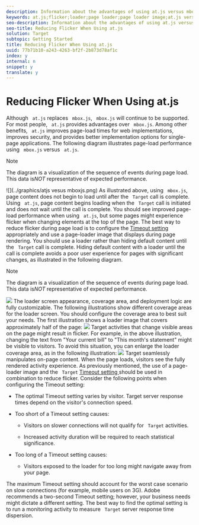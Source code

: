 ```yaml
---
description: Information about the advantages of using at.js versus mbox.js and information to help you reduce page flicker by using a combination of page-loader images and the Target Timeout setting.
keywords: at.js;flicker;loader;page loader;page loader image;at.js versus mbox.js;at.js advantages
seo-description: Information about the advantages of using at.js versus mbox.js and information to help you reduce page flicker by using a combination of page-loader images and the Target Timeout setting.
seo-title: Reducing Flicker When Using at.js
solution: Target
subtopic: Getting Started
title: Reducing Flicker When Using at.js
uuid: 77b71b10-a243-4263-bf2f-2b873d78af1c
index: y
internal: n
snippet: y
translate: y
---
```


# Reducing Flicker When Using at.js

Although ` at.js` replaces ` mbox.js`, ` mbox.js` will continue to be supported. For most people, ` at.js` provides advantages over ` mbox.js`. 
Among other benefits, ` at.js` improves page-load times for web implementations, improves security, and provides better implementation options for single-page applications. 
The following diagram illustrates page-load performance using ` mbox.js` versus ` at.js`. 

>[!NOTE]
>
>The diagram is a visualization of the sequence of events during page load. This data is*NOT* representative of expected performance. 


![](../graphics/atjs vesus mboxjs.png) 
As illustrated above, using ` mbox.js`, page content does not begin to load until after the ` Target` call is complete. Using ` at.js`, page content begins loading when the ` Target` call is initiated and does not wait until the call is complete. 
You should see improved page-load performance when using ` at.js`, but some pages might experience flicker when changing elements at the top of the page. 
The best way to reduce flicker during page load is to configure the [ Timeout setting ](c_target-atjs-advanced-settings.md#concept_2FA0456607D04F82B0539C5BF5309812) appropriately and use a page-loader image that displays during page rendering. 
You should use a loader rather than hiding default content until the ` Target` call is complete. Hiding default content with a loader until the call is complete avoids a poor user experience for pages with significant changes, as illustrated in the following diagram. 

>[!NOTE]
>
>The diagram is a visualization of the sequence of events during page load. This data is*NOT* representative of expected performance. 


![](../graphics/loader1.png) 
The loader screen appearance, coverage area, and deployment logic are fully customizable. The following illustrations show different coverage areas for the loader screen. You should configure the coverage area to best suit your needs.
The first illustration shows a loader image that covers approximately half of the page:
![](../graphics/loader2.png) 
Target activities that change visible areas on the page might result in flicker. For example, in the above illustration, changing the text from "Your current bill" to "This month's statement" might be visible to visitors. To avoid this situation, you can enlarge the loader coverage area, as in the following illustration:
![](../graphics/loader3.png) 
Target seamlessly manipulates on-page content. When the page loads, visitors see the fully rendered activity experience.
As previously mentioned, the use of a page-loader image and the ` Target` [ Timeout setting ](c_target-atjs-advanced-settings.md#concept_2FA0456607D04F82B0539C5BF5309812) should be used in combination to reduce flicker. Consider the following points when configuring the Timeout setting: 

* The optimal Timeout setting varies by visitor. Target server response times depend on the visitor's connection speed.

* Too short of a Timeout setting causes:

    * Visitors on slower connections will not qualify for ` Target` activities. 

    * Increased activity duration will be required to reach statistical significance.



* Too long of a Timeout setting causes:

    * Visitors exposed to the loader for too long might navigate away from your page.




The maximum Timeout setting should account for the worst case scenario on slow connections (for example, mobile users on 3G). Adobe recommends a two-second Timeout setting; however, your business needs might dictate a different setting. The best way to find the optimal setting is to run a monitoring activity to measure ` Target` server response time dispersion. 
